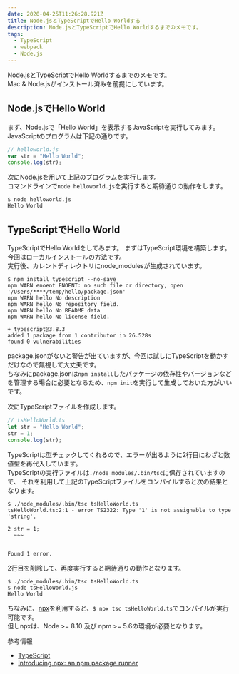 ```yaml
---
date: 2020-04-25T11:26:28.921Z
title: Node.jsとTypeScriptでHello Worldする
description: Node.jsとTypeScriptでHello Worldするまでのメモです。
tags:
  - TypeScript
  - webpack
  - Node.js
---
```

Node.jsとTypeScriptでHello Worldするまでのメモです。  
Mac & Node.jsがインストール済みを前提にしています。

## Node.jsでHello World

まず、Node.jsで「Hello World」を表示するJavaScriptを実行してみます。\
JavaScriptのプログラムは下記の通りです。

```javascript
// helloworld.js
var str = "Hello World";
console.log(str);
```

次にNode.jsを用いて上記のプログラムを実行します。\
コマンドラインで`node helloworld.js`を実行すると期待通りの動作をします。

```shell
$ node helloworld.js
Hello World
```

## TypeScriptでHello World

TypeScriptでHello Worldをしてみます。
まずはTypeScript環境を構築します。今回はローカルインストールの方法です。  
実行後、カレントディレクトリにnode_modulesが生成されています。

```shell
$ npm install typescript --no-save
npm WARN enoent ENOENT: no such file or directory, open '/Users/****/temp/hello/package.json'
npm WARN hello No description
npm WARN hello No repository field.
npm WARN hello No README data
npm WARN hello No license field.

+ typescript@3.8.3
added 1 package from 1 contributor in 26.528s
found 0 vulnerabilities
```

package.jsonがないと警告が出ていますが、今回は試しにTypeScriptを動かすだけなので無視して大丈夫です。\
ちなみにpackage.jsonは`npm install`したパッケージの依存性やバージョンなどを管理する場合に必要となるため、`npm init`を実行して生成しておいた方がいいです。

次にTypeScriptファイルを作成します。

```typescript
// tsHelloWorld.ts
let str = "Hello World";
str = 1;
console.log(str);
```

TypeScriptは型チェックしてくれるので、エラーが出るように2行目にわざと数値型を再代入しています。 \
TypeScriptの実行ファイルは`./node_modules/.bin/tsc`に保存されていますので、
それを利用して上記のTypeScriptファイルをコンパイルすると次の結果となります。
```shell
$ ./node_modules/.bin/tsc tsHelloWorld.ts
tsHelloWorld.ts:2:1 - error TS2322: Type '1' is not assignable to type 'string'.

2 str = 1;
  ~~~


Found 1 error.
```
2行目を削除して、再度実行すると期待通りの動作となります。
```shell
$ ./node_modules/.bin/tsc tsHelloWorld.ts
$ node tsHelloWorld.js
Hello World
```
ちなみに、[npx](https://www.npmjs.com/package/npx)を利用すると、`$ npx tsc tsHelloWorld.ts`でコンパイルが実行可能です。  
但しnpxは、Node >= 8.10 及び npm >= 5.6の環境が必要となります。

参考情報  
* [TypeScript](https://www.typescriptlang.org/)
* [Introducing npx: an npm package runner](https://medium.com/@maybekatz/introducing-npx-an-npm-package-runner-55f7d4bd282b)
